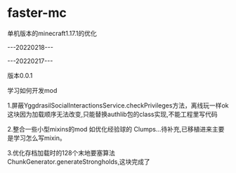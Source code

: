 # faster-mc
单机版本的minecraft1.17.1的优化

---20220218---


---20220217---

版本0.0.1

学习如何开发mod

1.屏蔽YggdrasilSocialInteractionsService.checkPrivileges方法，离线玩一样ok 这块因为加载顺序无法改变,只能替换authlib包的class实现,不能工程里写代码

2.整合一些小型mixins的mod  如优化经验球的 Clumps...待补充,已移植进来主要是学习怎么写mixin。

3.优化存档加载时的128个末地要塞算法 ChunkGenerator.generateStrongholds,这块完成了
